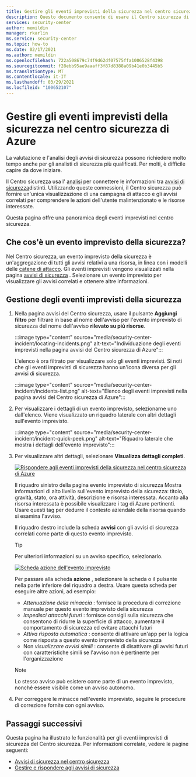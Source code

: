 ```yaml
---
title: Gestire gli eventi imprevisti della sicurezza nel centro sicurezza di Azure | Microsoft Docs
description: Questo documento consente di usare il Centro sicurezza di Azure per gestire gli eventi imprevisti della sicurezza.
services: security-center
author: memildin
manager: rkarlin
ms.service: security-center
ms.topic: how-to
ms.date: 02/17/2021
ms.author: memildin
ms.openlocfilehash: 722a508679c74f9d62df07575ffa1006528f4398
ms.sourcegitcommit: f28ebb95ae9aaaff3f87d8388a09b41e0b3445b5
ms.translationtype: MT
ms.contentlocale: it-IT
ms.lasthandoff: 03/29/2021
ms.locfileid: "100652107"
---
```

# <a name="manage-security-incidents-in-azure-security-center"></a>Gestire gli eventi imprevisti della sicurezza nel centro sicurezza di Azure

La valutazione e l'analisi degli avvisi di sicurezza possono richiedere molto tempo anche per gli analisti di sicurezza più qualificati. Per molti, è difficile capire da dove iniziare. 

Il Centro sicurezza usa l' [analisi](./security-center-alerts-overview.md) per connettere le informazioni tra [avvisi di sicurezza](security-center-managing-and-responding-alerts.md)distinti. Utilizzando queste connessioni, il Centro sicurezza può fornire un'unica visualizzazione di una campagna di attacco e gli avvisi correlati per comprendere le azioni dell'utente malintenzionato e le risorse interessate.

Questa pagina offre una panoramica degli eventi imprevisti nel centro sicurezza.

## <a name="what-is-a-security-incident"></a>Che cos'è un evento imprevisto della sicurezza?

Nel Centro sicurezza, un evento imprevisto della sicurezza è un'aggregazione di tutti gli avvisi relativi a una risorsa, in linea con i modelli delle [catene di attacco](alerts-reference.md#intentions). Gli eventi imprevisti vengono visualizzati nella pagina [avvisi di sicurezza](security-center-managing-and-responding-alerts.md) . Selezionare un evento imprevisto per visualizzare gli avvisi correlati e ottenere altre informazioni.

## <a name="managing-security-incidents"></a>Gestione degli eventi imprevisti della sicurezza

1. Nella pagina avvisi del Centro sicurezza, usare il pulsante **Aggiungi filtro** per filtrare in base al nome dell'avviso per l'evento imprevisto di sicurezza del nome dell'avviso **rilevato su più risorse**. 

    :::image type="content" source="media/security-center-incident/locating-incidents.png" alt-text="Individuazione degli eventi imprevisti nella pagina avvisi del Centro sicurezza di Azure":::

    L'elenco è ora filtrato per visualizzare solo gli eventi imprevisti. Si noti che gli eventi imprevisti di sicurezza hanno un'icona diversa per gli avvisi di sicurezza.

    :::image type="content" source="media/security-center-incident/incidents-list.png" alt-text="Elenco degli eventi imprevisti nella pagina avvisi del Centro sicurezza di Azure":::

1. Per visualizzare i dettagli di un evento imprevisto, selezionarne uno dall'elenco. Viene visualizzato un riquadro laterale con altri dettagli sull'evento imprevisto.

    :::image type="content" source="media/security-center-incident/incident-quick-peek.png" alt-text="Riquadro laterale che mostra i dettagli dell'evento imprevisto":::

1. Per visualizzare altri dettagli, selezionare **Visualizza dettagli completi**.

    [![Rispondere agli eventi imprevisti della sicurezza nel centro sicurezza di Azure](media/security-center-incident/incident-details.png)](media/security-center-incident/incident-details.png#lightbox)

    Il riquadro sinistro della pagina evento imprevisto di sicurezza Mostra informazioni di alto livello sull'evento imprevisto della sicurezza: titolo, gravità, stato, ora attività, descrizione e risorsa interessata. Accanto alla risorsa interessata è possibile visualizzare i tag di Azure pertinenti. Usare questi tag per dedurre il contesto aziendale della risorsa quando si esamina l'avviso.

    Il riquadro destro include la scheda **avvisi** con gli avvisi di sicurezza correlati come parte di questo evento imprevisto. 

    >[!TIP]
    > Per ulteriori informazioni su un avviso specifico, selezionarlo. 

    [![Scheda azione dell'evento imprevisto](media/security-center-incident/incident-take-action-tab.png)](media/security-center-incident/incident-take-action-tab.png#lightbox)

    Per passare alla scheda **azione** , selezionare la scheda o il pulsante nella parte inferiore del riquadro a destra. Usare questa scheda per eseguire altre azioni, ad esempio:
    - *Attenuazione della minaccia* : fornisce la procedura di correzione manuale per questo evento imprevisto della sicurezza
    - *Impedisci attacchi futuri* : fornisce consigli sulla sicurezza che consentono di ridurre la superficie di attacco, aumentare il comportamento di sicurezza ed evitare attacchi futuri
    - *Attiva risposta automatica* : consente di attivare un'app per la logica come risposta a questo evento imprevisto della sicurezza
    - Non *visualizzare avvisi simili* : consente di disattivare gli avvisi futuri con caratteristiche simili se l'avviso non è pertinente per l'organizzazione 

   > [!NOTE]
   > Lo stesso avviso può esistere come parte di un evento imprevisto, nonché essere visibile come un avviso autonomo.

1. Per correggere le minacce nell'evento imprevisto, seguire le procedure di correzione fornite con ogni avviso.


## <a name="next-steps"></a>Passaggi successivi

Questa pagina ha illustrato le funzionalità per gli eventi imprevisti di sicurezza del Centro sicurezza. Per informazioni correlate, vedere le pagine seguenti:

- [Avvisi di sicurezza nel centro sicurezza](security-center-alerts-overview.md)
- [Gestire e rispondere agli avvisi di sicurezza](security-center-managing-and-responding-alerts.md)